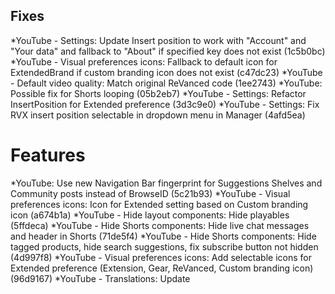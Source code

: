 ## Fixes
*YouTube - Settings: Update Insert position to work with "Account" and "Your data" and fallback to "About" if specified key does not exist (1c5b0bc)
*YouTube - Visual preferences icons: Fallback to default icon for ExtendedBrand if custom branding icon does not exist (c47dc23)
*YouTube - Default video quality: Match original ReVanced code (1ee2743)
*YouTube: Possible fix for Shorts looping (05b2eb7)
*YouTube - Settings: Refactor InsertPosition for Extended preference (3d3c9e0)
*YouTube - Settings: Fix RVX insert position selectable in dropdown menu in Manager (4afd5ea)

# Features
*YouTube: Use new Navigation Bar fingerprint for Suggestions Shelves and Community posts instead of BrowseID (5c21b93)
*YouTube - Visual preferences icons: Icon for Extended setting based on Custom branding icon (a674b1a)
*YouTube - Hide layout components: Hide playables (5ffdeca)
*YouTube - Hide Shorts components: Hide live chat messages and header in Shorts (71de5f4)
*YouTube - Hide Shorts components: Hide tagged products, hide search suggestions, fix subscribe button not hidden (4d997f8)
*YouTube - Visual preferences icons: Add selectable icons for Extended preference (Extension, Gear, ReVanced, Custom branding icon) (96d9167)
*YouTube - Translations: Update
